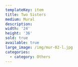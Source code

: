 ```yaml
---
templateKey: item
title: Two Sisters
medium: Mural
description:
width: '24'
height: '36'
sold: true
available: true
large_image: /img/mur-02-l.jpg
categories:
  - category: Others
---
```


